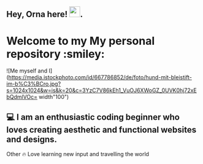 ## Hey, Orna here! <img src="https://media.giphy.com/media/hvRJCLFzcasrR4ia7z/giphy.gif" width="28px" height="28px">.


<h1>Welcome to my My personal repository :smiley: </h1> 



![Me myself and I](https://media.istockphoto.com/id/667786852/de/foto/hund-mit-bleistift-im-b%C3%BCro.jpg?s=1024x1024&w=is&k=20&c=3YzC7V86kEh1_VuOJ6XWoGZ_0UVK0hj72xEbQdmlVOc= width"100")


## :computer: I am an enthusiastic coding beginner who loves creating aesthetic and functional websites and designs.

Other :fire: Love learning new input and travelling the world

